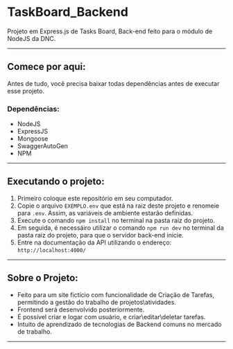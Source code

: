 # TaskBoard_Backend
Projeto em Express.js de Tasks Board, Back-end feito para o módulo de NodeJS da DNC.

-------------------------------------------------------------------------------------------------------------------------------------------------

## Comece por aqui:
Antes de tudo, você precisa baixar todas dependências antes de executar esse projeto.

### Dependências:
- NodeJS
- ExpressJS
- Mongoose
- SwaggerAutoGen
- NPM

-------------------------------------------------------------------------------------------------------------------------------------------------

## Executando o projeto:
1) Primeiro coloque este repositório em seu computador.
2) Copie o arquivo `EXEMPLO.env` que está na raiz deste projeto e renomeie para `.env`. Assim, as variáveis de ambiente estarão definidas.
3) Execute o comando ```npm install``` no terminal na pasta raiz do projeto.
4) Em seguida, é necessáiro utilizar o comando ```npm run dev``` no terminal da pasta raiz do projeto, para que o servidor back-end inicie.
5) Entre na documentação da API utilizando o endereço: ```http://localhost:4000/```

-------------------------------------------------------------------------------------------------------------------------------------------------

## Sobre o Projeto:

- Feito para um site fictício com funcionalidade de Criação de Tarefas, permitindo a gestão do trabalho de projetos\atividades.
- Frontend será desenvolvido posteriormente.
- É possível criar e logar com usuário, e criar\editar\deletar tarefas.
- Intuito de aprendizado de tecnologias de Backend comuns no mercado de trabalho.
-------------------------------------------------------------------------------------------------------------------------------------------------


